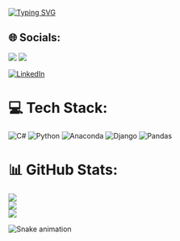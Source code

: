 [![Typing SVG](https://readme-typing-svg.demolab.com?font=fi&pause=1000&color=00FF1F&center=true&vCenter=true&width=435&lines=Print(%22+Bem-vindo+ao+meu+perfil+%22);Print(%22+Sou+o+Gustavo+%22);input(%22+O+que+deseja%3A+%22))](https://git.io/typing-svg)


## 🌐 Socials:
<a href="https://instagram.com/_oliveira.exe" target="_blank"><img src="https://img.shields.io/badge/-Instagram-%23E4405F?style=for-the-badge&logo=instagram&logoColor=white" target="_blank"></a>
<a href = "mailto:wolftenis271108@gmail.com"><img src="https://img.shields.io/badge/-Gmail-%23333?style=for-the-badge&logo=gmail&logoColor=white" target="_blank"></a>
 
[![LinkedIn](https://img.shields.io/badge/-linkedin-%230077B5?style=for-the-badge&logo=linkedin&logoColor=white)](https://linkedin.com/in/gustavo-oliveira-24574823b) 

# 💻 Tech Stack:
![C#](https://img.shields.io/badge/c%23-%23239120.svg?style=for-the-badge&logo=c-sharp&logoColor=white) ![Python](https://img.shields.io/badge/python-3670A0?style=for-the-badge&logo=python&logoColor=ffdd54) ![Anaconda](https://img.shields.io/badge/Anaconda-%2344A833.svg?style=for-the-badge&logo=anaconda&logoColor=white) ![Django](https://img.shields.io/badge/django-%23092E20.svg?style=for-the-badge&logo=django&logoColor=white) ![Pandas](https://img.shields.io/badge/pandas-%23150458.svg?style=for-the-badge&logo=pandas&logoColor=white)
# 📊 GitHub Stats:
![](https://github-readme-stats.vercel.app/api?username=gustavo1910&theme=radical&hide_border=false&include_all_commits=false&count_private=false)<br/>
![](https://github-readme-streak-stats.herokuapp.com/?user=gustavo1910&theme=radical&hide_border=false)<br/>
![](https://github-readme-stats.vercel.app/api/top-langs/?username=gustavo1910&theme=radical&hide_border=false&include_all_commits=false&count_private=false&layout=compact)


 ![Snake animation](https://github.com/Gustavo1910/Gustavo1910/blob/output/github-contribution-grid-snake.svg)




